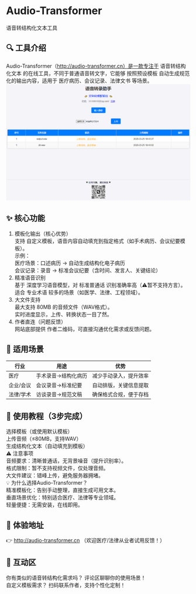 # Audio-Transformer
语音转结构化文本工具

## 🔍 工具介绍
Audio-Transformer（http://audio-transformer.cn）是一款专注于 语音转结构化文本 的在线工具，不同于普通语音转文字，它能够 按照预设模板 自动生成规范化的输出内容，适用于 医疗病历、会议记录、法律文书 等场景。
<img src="assets/screen.png" width="640"/>
## ✨ 核心功能  
1. 模板化输出（核心优势）  
支持 自定义模板，语音内容自动填充到指定格式（如手术病历、会议纪要模板）。  
示例：  
医疗场景：口述病历 → 自动生成结构化电子病历  
会议记录：录音 → 标准会议纪要（含时间、发言人、关键结论）  
2. 精准语音识别  
基于 深度学习语音模型，对 标准普通话 识别准确率高（⚠️暂不支持方言）。  
适合 专业术语 较多的场景（如医学、法律、工程领域）。  
3. 大文件支持  
最大支持 80MB 的音频文件（WAV格式）。  
实时进度显示，上传、转换状态一目了然。  
4. 作者直连（问题反馈）  
网站底部提供 作者二维码，可直接沟通优化需求或反馈问题。  
## 🚀 适用场景  
|行业|	用途|	优势|
|-----|------|------|
|医疗|	手术录音→结构化病历|	减少手动录入，提升效率|
|企业/会议|	会议录音→标准纪要|	自动排版，关键信息提取|
|法律/学术|	访谈录音→规范文稿|	确保格式合规，便于存档|
## 📌 使用教程（3步完成）  
选择模板（或使用默认模板）  
上传音频（≤80MB，支持WAV）  
生成结构化文本（自动填充到模板）  
⚠️ 注意事项  
音频要求：清晰普通话，无背景噪音（提升识别率）。  
格式限制：暂不支持视频文件，仅处理音频。  
大文件建议：错峰上传，避免服务器拥堵。  
💡 为什么选择Audio-Transformer？  
精准模板化：告别手动整理，直接生成可用文本。  
垂直场景优化：特别适合医疗、法律等专业领域。  
轻量便捷：无需安装，在线即用。  
## 🔗 体验地址  
👉 http://audio-transformer.cn （欢迎医疗/法律从业者试用反馈！）  
## 📢 互动区  
你有类似的语音转结构化需求吗？ 评论区聊聊你的使用场景！  
自定义模板需求？ 扫码联系作者，支持个性化定制！  
